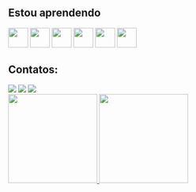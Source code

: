 ## Estou aprendendo


<img src="https://cdn.jsdelivr.net/gh/devicons/devicon@latest/icons/html5/html5-original.svg" width="40" height="40" /> <img 
src="https://cdn.jsdelivr.net/gh/devicons/devicon@latest/icons/javascript/javascript-original.svg" width="40" height="40" /> <img 
src="https://cdn.jsdelivr.net/gh/devicons/devicon@latest/icons/css3/css3-original.svg" width="40" height="40" /> <img 
src="https://cdn.jsdelivr.net/gh/devicons/devicon@latest/icons/bootstrap/bootstrap-original.svg" width="40" height="40" /> <img 
src="https://cdn.jsdelivr.net/gh/devicons/devicon@latest/icons/git/git-original.svg" width="40" height="40" /> <img 
src="https://cdn.jsdelivr.net/gh/devicons/devicon@latest/icons/github/github-original.svg" width="40" height="40" />
          
          

## Contatos:

<div>
<a href="https://instagram.com/seu-usuário-instagram-aqui" target="_blank"><img src="https://img.shields.io/badge/-Instagram-%23E4405F?style=for-the-badge&logo=instagram&logoColor=white" target="_blank"></a>
<a href = "mailto:nevioraphael28@gmail.com"><img src="https://img.shields.io/badge/Gmail-D14836?style=for-the-badge&logo=gmail&logoColor=white" target="_blank"></a>
<a href="https://www.linkedin.com/in/nevioraphael/ " target="_blank"><img src="https://img.shields.io/badge/-LinkedIn-%230077B5?style=for-the-badge&logo=linkedin&logoColor=white" target="_blank"></a>   
</div>

<div>
<a href="https://github.com/NevioRaphael28">
<img height="180em" src="https://github-readme-stats.vercel.app/api/top-langs/?username=NevioRaphael28&layout=compact&langs_count=7&theme=dracula"/>
<img height="180em" src="https://github-readme-stats.vercel.app/api?username=NevioRaphael28&show_icons=true&theme=dracula&include_all_commits=true&count_private=true"/>
</div>


          
          
